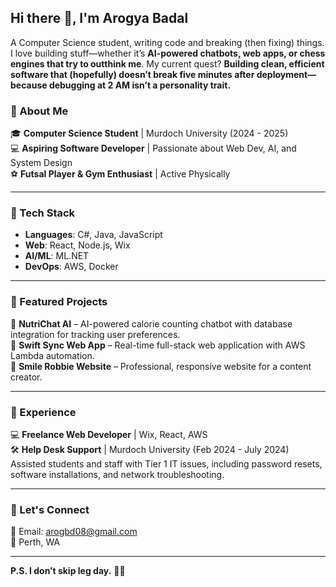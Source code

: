 ## Hi there 👋, I'm Arogya Badal  

A Computer Science student, writing code and breaking (then fixing) things.
I love building stuff—whether it’s **AI-powered chatbots, web apps, or chess engines that try to outthink me**. 
My current quest? **Building clean, efficient software that (hopefully) doesn’t break five minutes after deployment—because debugging at 2 AM isn’t a personality trait.**  


### 🚀 About Me  
🎓 **Computer Science Student** | Murdoch University (2024 - 2025)  
💻 **Aspiring Software Developer** | Passionate about Web Dev, AI, and System Design  
⚽ **Futsal Player & Gym Enthusiast** | Active Physically

---

### 🔧 Tech Stack  
- **Languages**: C#, Java, JavaScript  
- **Web**: React, Node.js, Wix  
- **AI/ML**: ML.NET  
- **DevOps**: AWS, Docker  

---

### 📌 Featured Projects  
🔹 **NutriChat AI** – AI-powered calorie counting chatbot with database integration for tracking user preferences.  
🔹 **Swift Sync Web App** – Real-time full-stack web application with AWS Lambda automation.  
🔹 **Smile Robbie Website** – Professional, responsive website for a content creator.  

---

### 💼 Experience  
💻 **Freelance Web Developer** | Wix, React, AWS  
🛠 **Help Desk Support** | Murdoch University (Feb 2024 - July 2024)  
Assisted students and staff with Tier 1 IT issues, including password resets, software installations, and network troubleshooting.  

---

### 💬 Let's Connect  
📧 Email: arogbd08@gmail.com  
📍 Perth, WA  

---

**P.S. I don’t skip leg day.** 🦵🔥

